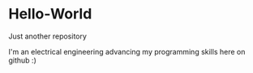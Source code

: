 # Hello-World
Just another repository

I'm an electrical engineering advancing my programming skills here on github :)
